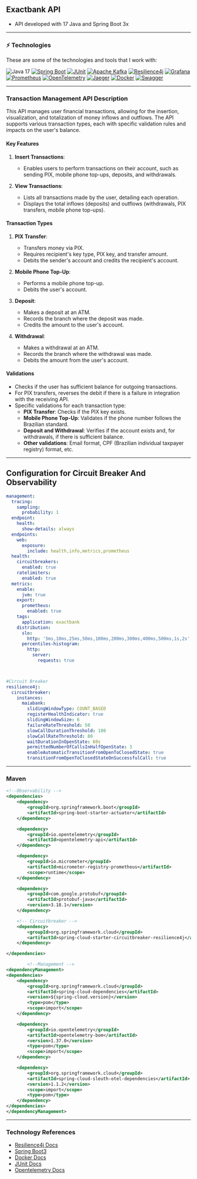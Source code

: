 ## Exactbank API

* API developed with 17 Java and Spring Boot 3x

---

### ⚡ Technologies

These are some of the technologies and tools that I work with:<br>

![Java 17](https://img.shields.io/badge/-Java%2017-007396?style=flat-square&logo=java&logoColor=white)
[![Spring Boot](https://img.shields.io/badge/-Spring%20Boot-6DB33F?style=flat-square&logo=spring&logoColor=white)](https://spring.io/projects/spring-boot)
[![JUnit](https://img.shields.io/badge/-JUnit-25A162?style=flat-square&logo=JUnit5&logoColor=white)](https://junit.org/junit5/)
[![Apache Kafka](https://img.shields.io/badge/-Apache%20Kafka-231F20?style=flat-square&logo=Apache%20Kafka&logoColor=white)](https://kafka.apache.org/)
[![Resilience4j](https://img.shields.io/badge/-Resilience4j-F55749?style=flat-square&logo=java&logoColor=white)](https://resilience4j.github.io/resilience4j/)
[![Grafana](https://img.shields.io/badge/-Grafana-F46800?style=flat-square&logo=grafana&logoColor=white)](https://grafana.com/)
[![Prometheus](https://img.shields.io/badge/-Prometheus-E6522C?style=flat-square&logo=prometheus&logoColor=white)](https://prometheus.io/)
[![OpenTelemetry](https://img.shields.io/badge/-OpenTelemetry-5C2D91?style=flat-square&logo=OpenTelemetry&logoColor=white)](https://opentelemetry.io/)
[![Jaeger](https://img.shields.io/badge/-Jaeger-00A3E0?style=flat-square&logo=Jaeger&logoColor=white)](https://www.jaegertracing.io/)
[![Docker](https://img.shields.io/badge/-Docker-2496ED?style=flat-square&logo=Docker&logoColor=white)](https://www.docker.com/)
[![Swagger](https://img.shields.io/badge/-Swagger-85EA2D?style=flat-square&logo=swagger&logoColor=black)](https://swagger.io/)

---

### Transaction Management API Description

This API manages user financial transactions, allowing for the insertion, visualization, and totalization of money inflows and outflows. The API supports various transaction types, each with specific validation rules and impacts on the user's balance.

#### Key Features

1. **Insert Transactions**:
    - Enables users to perform transactions on their account, such as sending PIX, mobile phone top-ups, deposits, and withdrawals.

2. **View Transactions**:
    - Lists all transactions made by the user, detailing each operation.
    - Displays the total inflows (deposits) and outflows (withdrawals, PIX transfers, mobile phone top-ups).

#### Transaction Types

1. **PIX Transfer**:
    - Transfers money via PIX.
    - Requires recipient's key type, PIX key, and transfer amount.
    - Debits the sender's account and credits the recipient's account.

2. **Mobile Phone Top-Up**:
    - Performs a mobile phone top-up.
    - Debits the user's account.

3. **Deposit**:
    - Makes a deposit at an ATM.
    - Records the branch where the deposit was made.
    - Credits the amount to the user's account.

4. **Withdrawal**:
    - Makes a withdrawal at an ATM.
    - Records the branch where the withdrawal was made.
    - Debits the amount from the user's account.

#### Validations

- Checks if the user has sufficient balance for outgoing transactions.
- For PIX transfers, reverses the debit if there is a failure in integration with the receiving API.
- Specific validations for each transaction type:
    - **PIX Transfer**: Checks if the PIX key exists.
    - **Mobile Phone Top-Up**: Validates if the phone number follows the Brazilian standard.
    - **Deposit and Withdrawal**: Verifies if the account exists and, for withdrawals, if there is sufficient balance.
    - **Other validations**: Email format, CPF (Brazilian individual taxpayer registry) format, etc.

---

## Configuration for Circuit Breaker And Observability


```yaml
management:
  tracing:
    sampling:
      probability: 1
  endpoint:
    health:
      show-details: always
  endpoints:
    web:
      exposure:
        include: health,info,metrics,prometheus
  health:
    circuitbreakers:
      enabled: true
    ratelimiters:
      enabled: true
  metrics:
    enable:
      jvm: true
    export:
      prometheus:
        enabled: true
    tags:
      application: exactbank
    distribution:
      slo:
        http: '5ms,10ms,25ms,50ms,100ms,200ms,300ms,400ms,500ms,1s,2s'
      percentiles-histogram:
        http:
          server:
            requests: true



#Circuit Breaker
resilience4j:
  circuitbreaker:
    instances:
      maiabank:
        slidingWindowType: COUNT_BASED
        registerHealthIndicator: true
        slidingWindowSize: 6
        failureRateThreshold: 50
        slowCallDurationThreshold: 100
        slowCallRateThreshold: 80
        waitDurationInOpenState: 60s
        permittedNumberOfCallsInHalfOpenState: 3
        enableAutomaticTransitionFromOpenToClosedState: true
        transitionFromOpenToClosedStateOnSuccessfulCall: true

```

---
### Maven

```xml
<!--Observability -->
<dependencies>
    <dependency>
        <groupId>org.springframework.boot</groupId>
        <artifactId>spring-boot-starter-actuator</artifactId>
    </dependency>

    <dependency>
        <groupId>io.opentelemetry</groupId>
        <artifactId>opentelemetry-api</artifactId>
    </dependency>

    <dependency>
        <groupId>io.micrometer</groupId>
        <artifactId>micrometer-registry-prometheus</artifactId>
        <scope>runtime</scope>
    </dependency>

    <dependency>
        <groupId>com.google.protobuf</groupId>
        <artifactId>protobuf-java</artifactId>
        <version>3.18.1</version>
    </dependency>

    <!-- Circuitbreaker -->
    <dependency>
        <groupId>org.springframework.cloud</groupId>
        <artifactId>spring-cloud-starter-circuitbreaker-resilience4j</artifactId>
    </dependency>

</dependencies>

        <!--Management -->
<dependencyManagement>
<dependencies>
    <dependency>
        <groupId>org.springframework.cloud</groupId>
        <artifactId>spring-cloud-dependencies</artifactId>
        <version>${spring-cloud.version}</version>
        <type>pom</type>
        <scope>import</scope>
    </dependency>

    <dependency>
        <groupId>io.opentelemetry</groupId>
        <artifactId>opentelemetry-bom</artifactId>
        <version>1.37.0</version>
        <type>pom</type>
        <scope>import</scope>
    </dependency>

    <dependency>
        <groupId>org.springframework.cloud</groupId>
        <artifactId>spring-cloud-sleuth-otel-dependencies</artifactId>
        <version>1.1.2</version>
        <scope>import</scope>
        <type>pom</type>
    </dependency>
</dependencies>
</dependencyManagement>
```

---

### Technology References

* [Resilience4j Docs](https://resilience4j.readme.io/docs/circuitbreaker)
* [Spring Boot3](https://docs.spring.io/spring-boot/docs/3.1.11/reference/html/)
* [Docker Docs](https://docs.docker.com/)
* [JUnit Docs](https://junit.org/junit5/docs/current/user-guide/)
* [Opentelemetry Docs](https://opentelemetry.io/docs/)



